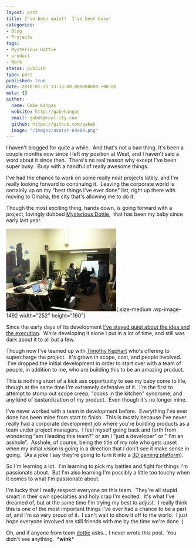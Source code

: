 ```yaml
---
layout: post
title: I've been quiet!  I've been busy!
categories:
- Blog
- Projects
tags:
- Mysterious Dottie
- product
- Work
status: publish
type: post
published: true
date: 2010-01-21 13:33:00.000000000 +00:00
meta: {}
author:
  name: Gabe Kangas
  website: http://gabekangas
  email: gabek@real-ity.com
  github: https://github.com/gabek
  image: "/images/avatar-64x64.png"
---
```

I haven\'t blogged for quite a while.  And that\'s not a bad thing.  It\'s been a couple months now since I left my position at West, and I haven\'t said a word about it since then.  There\'s no real reason why except I\'ve been super busy.  Busy with a handful of really awesome things.

I\'ve had the chance to work on some really neat projects lately, and I\'m really looking forward to continuing it.  Leaving the corporate world is certainly up on my \"best things I\'ve ever done\" list, right up there with moving to Omaha, the city that\'s allowing me to do it.

Though the most exciting thing, hands down, is going forward with a project, lovingly dubbed [Mysterious Dottie](http://search.twitter.com/search?q=mysteriousdottie),  that has been my baby since early last year.

![](/squarespace_images/static_50ce21f9e4b0a7200de38642_50d2a1a4e4b0fd42afd19a23_50d2a206e4b0fd42afd1a02c_1355981318811__ "The team hard at work"){.size-medium .wp-image-1492 width="252" height="190"}

Since the early days of its development [I\'ve stayed quiet about the idea and the execution](/gabes-digital-life-1/2009/07/making-a-leap).   While developing it alone I put in a lot of time, and still was dark about it to all but a few.

Though now I\'ve teamed up with [Timothy Kephart](http://twitter.com/timothykephart) who\'s offering to supercharge the project.  It\'s grown in scope, cost, and people involved.  I\'ve dropped the initial development in order to start over with a team of people, in addition to me, who are building this to be an amazing product.

This is nothing short of a kick ass opportunity to see my baby come to life, though at the same time I\'m extremely defensive of it.  I\'m the first to attempt to stomp out scope creep, \"cooks in the kitchen\" syndrome, and any kind of bastardization of my product.  Even though it\'s no longer mine.

I\'ve never worked with a team in development before.  Everything I\'ve ever done has been mine from start to finish.  This is mostly because I\'ve never really had a corporate development job where you\'re building products as a team under project managers.  I feel myself going back and forth from wondering \"am I leading this team?\" or am I \"just a developer\" or \" I\'m an asshole\".  Asshole, of course, being the title of my role who gets upset when my initial vision is going in a direction that I don\'t see it make sense in going.  (As a joke I say they\'re going to turn it into a [3D gaming platform](http://www.mysteriousdottie.com/Mysterious_Dottie_Game/The_Future_of_Mobile_Gaming.html)).

So I\'m learning a lot.  I\'m learning to pick my battles and fight for things I\'m passionate about.  But I\'m also learning I\'m possibly a little too touchy when it comes to what I\'m passionate about.

I\'m lucky that I really respect everyone on this team.  They\'re all stupid smart in their own specialties and holy crap I\'m excited.  It\'s what I\'ve dreamed of, but at the same time I\'m trying my best to adjust.  I really think this is one of the most important things I\'ve ever had a chance to be a part of, and I\'m so very proud of it.  I can\'t wait to show it off to the world.  I just hope everyone involved are still friends with me by the time we\'re done :)

Oh, and if anyone from team [dottie](http://mysteriousdottie.com) asks\... I never wrote this post.  You didn\'t see anything.   \***wink**\*
